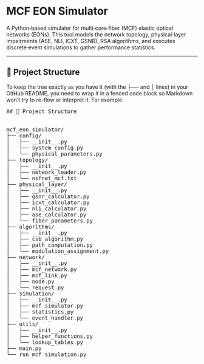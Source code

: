 # MCF EON Simulator

A Python‐based simulator for multi‐core‐fiber (MCF) elastic optical networks (EONs). This tool models the network topology, physical‐layer impairments (ASE, NLI, ICXT, GSNR), RSA algorithms, and executes discrete‐event simulations to gather performance statistics.

---

## 📁 Project Structure
To keep the tree exactly as you have it (with the ├── and │ lines) in your GitHub README, you need to wrap it in a fenced code block so Markdown won’t try to re-flow or interpret it. For example:

<pre>
## 📁 Project Structure


mcf_eon_simulator/
├── config/
│   ├── __init__.py
│   ├── system_config.py
│   └── physical_parameters.py
├── topology/
│   ├── __init__.py
│   ├── network_loader.py
│   └── nsfnet_mcf.txt
├── physical_layer/
│   ├── __init__.py
│   ├── gsnr_calculator.py
│   ├── icxt_calculator.py
│   ├── nli_calculator.py
│   ├── ase_calculator.py
│   └── fiber_parameters.py
├── algorithms/
│   ├── __init__.py
│   ├── csb_algorithm.py
│   ├── path_computation.py
│   └── modulation_assignment.py
├── network/
│   ├── __init__.py
│   ├── mcf_network.py
│   ├── mcf_link.py
│   ├── node.py
│   └── request.py
├── simulation/
│   ├── __init__.py
│   ├── mcf_simulator.py
│   ├── statistics.py
│   └── event_handler.py
├── utils/
│   ├── __init__.py
│   ├── helper_functions.py
│   └── lookup_tables.py
├── main.py
└── run_mcf_simulation.py
</pre>

